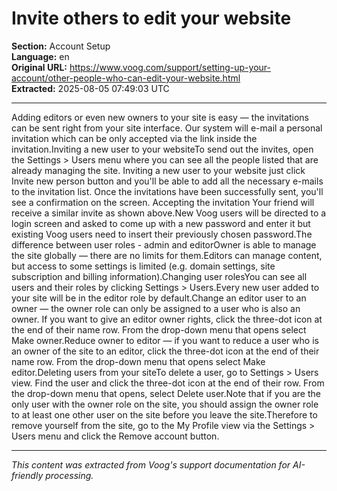 # Invite others to edit your website

**Section:** Account Setup  
**Language:** en  
**Original URL:** https://www.voog.com/support/setting-up-your-account/other-people-who-can-edit-your-website.html  
**Extracted:** 2025-08-05 07:49:03 UTC

---

Adding editors or even new owners to your site is easy — the invitations can be sent right from your site interface. Our system will e-mail a personal invitation which can be only accepted via the link inside the invitation.Inviting a new user to your websiteTo send out the invites, open the Settings > Users menu where you can see all the people listed that are already managing the site.
Inviting a new user to your website just click Invite new person button and you'll be able to add all the necessary e-mails to the invitation list.
Once the invitations have been successfully sent, you'll see a confirmation on the screen. Accepting the invitation
Your friend will receive a similar invite as shown above.New Voog users will be directed to a login screen and asked to come up with a new password and enter it but existing Voog users need to insert their previously chosen password.The difference between user roles - admin and editorOwner is able to manage the site globally — there are no limits for them.Editors can manage content, but access to some settings is limited (e.g. domain settings, site subscription and billing information).Changing user rolesYou can see all users and their roles by clicking Settings > Users.Every new user added to your site will be in the editor role by default.Change an editor user to an owner — the owner role can only be assigned to a user who is also an owner. If you want to give an editor owner rights, click the three-dot icon at the end of their name row. From the drop-down menu that opens select Make owner.Reduce owner to editor — if you want to reduce a user who is an owner of the site to an editor, click the three-dot icon at the end of their name row. From the drop-down menu that opens select Make editor.Deleting users from your siteTo delete a user, go to Settings > Users view. Find the user and click the three-dot icon at the end of their row. From the drop-down menu that opens, select Delete user.Note that if you are the only user with the owner role on the site, you should assign the owner role to at least one other user on the site before you leave the site.Therefore to remove yourself from the site, go to the My Profile view via the Settings > Users menu and click the Remove account button.

---

*This content was extracted from Voog's support documentation for AI-friendly processing.*
